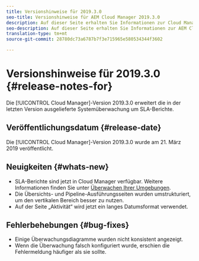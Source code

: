 ```yaml
---
title: Versionshinweise für 2019.3.0
seo-title: Versionshinweise für AEM Cloud Manager 2019.3.0
description: Auf dieser Seite erhalten Sie Informationen zur Cloud Manager-Version 2019.3.0.
seo-description: Auf dieser Seite erhalten Sie Informationen zur AEM Cloud Manager-Version 2019.3.0.
translation-type: tm+mt
source-git-commit: 28780dc73a6787b7f3e715965e580534344f3602

---
```



# Versionshinweise für 2019.3.0 {#release-notes-for}

Die [!UICONTROL Cloud Manager]-Version 2019.3.0 erweitert die in der letzten Version ausgelieferte Systemüberwachung um SLA-Berichte.

## Veröffentlichungsdatum {#release-date}

Die [!UICONTROL Cloud Manager]-Version 2019.3.0 wurde am 21. März 2019 veröffentlicht.

## Neuigkeiten {#whats-new}

* SLA-Berichte sind jetzt in Cloud Manager verfügbar. Weitere Informationen finden Sie unter [Überwachen Ihrer Umgebungen](monitor-your-environments.md).
* Die Übersichts- und Pipeline-Ausführungsseiten wurden umstrukturiert, um den vertikalen Bereich besser zu nutzen.
* Auf der Seite „Aktivität“ wird jetzt ein langes Datumsformat verwendet.

## Fehlerbehebungen {#bug-fixes}

* Einige Überwachungsdiagramme wurden nicht konsistent angezeigt.
* Wenn die Überwachung falsch konfiguriert wurde, erschien die Fehlermeldung häufiger als sie sollte.
